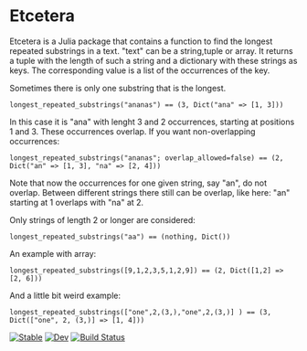 # Etcetera

Etcetera is a Julia package that contains a function to find the longest repeated substrings  in a text. "text" can be a string,tuple or array. It returns a tuple with the length of such a string and a dictionary with these strings as keys. The corresponding value is a list of the occurrences of the key.


Sometimes there is only one substring that is the longest.

    longest_repeated_substrings("ananas") == (3, Dict("ana" => [1, 3]))

In this case it is "ana" with lenght 3 and 2 occurrences, starting at positions 1 and 3.
These  occurrences overlap. If you want non-overlapping  occurrences:

    longest_repeated_substrings("ananas"; overlap_allowed=false) == (2, Dict("an" => [1, 3], "na" => [2, 4]))

Note that now the occurrences for one given string, say "an", do not overlap. 
Between different strings there still can be overlap, like here: "an" starting at 1 overlaps with "na" at 2.

Only strings of length 2 or longer are considered:

    longest_repeated_substrings("aa") == (nothing, Dict())

An example with array:

    longest_repeated_substrings([9,1,2,3,5,1,2,9]) == (2, Dict([1,2] => [2, 6]))

And a little bit weird example:

    longest_repeated_substrings(["one",2,(3,),"one",2,(3,)] ) == (3, Dict(["one", 2, (3,)] => [1, 4]))



[![Stable](https://img.shields.io/badge/docs-stable-blue.svg)](https://rene-olsthoorn.github.io/Etcetera.jl/stable)
[![Dev](https://img.shields.io/badge/docs-dev-blue.svg)](https://rene-olsthoorn.github.io/Etcetera.jl/dev)
[![Build Status](https://github.com/rene-olsthoorn/Etcetera.jl/actions/workflows/CI.yml/badge.svg?branch=main)](https://github.com/rene-olsthoorn/Etcetera.jl/actions/workflows/CI.yml?query=branch%3Amain)
